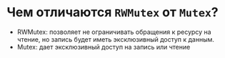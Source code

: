 # Чем отличаются `RWMutex` от `Mutex`?

- RWMutex: позволяет не ограничивать обращения к ресурсу на чтение, но запись будет иметь эксклюзивный доступ к данным.
- Mutex: дает эксклюзивный доступ на запись или чтение
